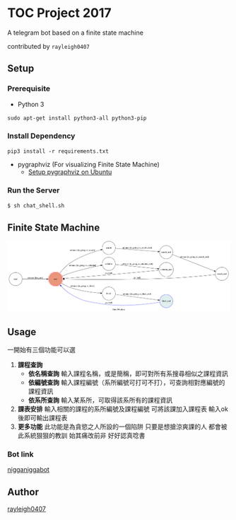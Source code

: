 # TOC Project 2017

A telegram bot based on a finite state machine

contributed by `rayleigh0407`

## Setup

### Prerequisite
* Python 3

```shell
sudo apt-get install python3-all python3-pip
```

### Install Dependency


```shell
pip3 install -r requirements.txt
```


* pygraphviz (For visualizing Finite State Machine)
    * [Setup pygraphviz on Ubuntu](http://www.jianshu.com/p/a3da7ecc5303)



### Run the Server

```shell
$ sh chat_shell.sh
```

## Finite State Machine
![fsm](./img/show-fsm.png)

## Usage

一開始有三個功能可以選

1. **課程查詢** 
    - **依名稱查詢**
      輸入課程名稱，或是簡稱，即可對所有系搜尋相似之課程資訊
    - **依編號查詢** 
      輸入課程編號（系所編號可打可不打），可查詢相對應編號的課程資訊
    - **依系所查詢**
      輸入某系所，可取得該系所有的課程資訊
2. **課表安排**
    輸入相關的課程的系所編號及課程編號
    可將該課加入課程表
    輸入ok後即可輸出課程表
3. **更多功能**
    此功能是為貪慾之人所設的一個陷阱
    只要是想搶涼爽課的人
    都會被此系統狠狠的教訓
    始其痛改前非
    好好認真唸書
    
### Bot link
[nigganiggabot](https://telegram.me/nigganiggabot)
## Author
[rayleigh0407](https://github.com/rayleigh0407)
